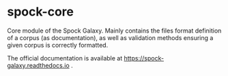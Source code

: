 # spock-core

Core module of the Spock Galaxy. Mainly contains the files format
definition of a corpus (as documentation), as well as validation
methods ensuring a given corpus is correctly formatted.

The official documentation is available at https://spock-galaxy.readthedocs.io .
